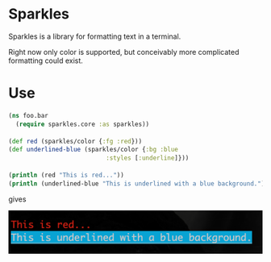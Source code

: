 Sparkles
========

Sparkles is a library for formatting text in a terminal.

Right now only color is supported, but conceivably more complicated formatting could exist.

Use
===

```clojure
(ns foo.bar
  (require sparkles.core :as sparkles))

(def red (sparkles/color {:fg :red}))
(def underlined-blue (sparkles/color {:bg :blue
                           :styles [:underline]}))

(println (red "This is red..."))
(println (underlined-blue "This is underlined with a blue background."))
```

gives

<img src="images/example.png">
